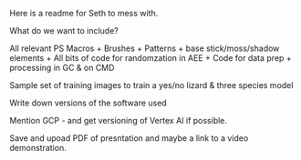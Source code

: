 Here is a readme for Seth to mess with.


What do we want to include?

All relevant PS Macros + Brushes + Patterns + base stick/moss/shadow elements + All bits of code for randomzation in AEE + Code for data prep + processing in GC & on CMD

Sample set of training images to train a yes/no lizard & three species model 

Write down versions of the software used

Mention GCP - and get versioning of Vertex AI if possible.

Save and upoad PDF of presntation and maybe a link to a video demonstration. 

